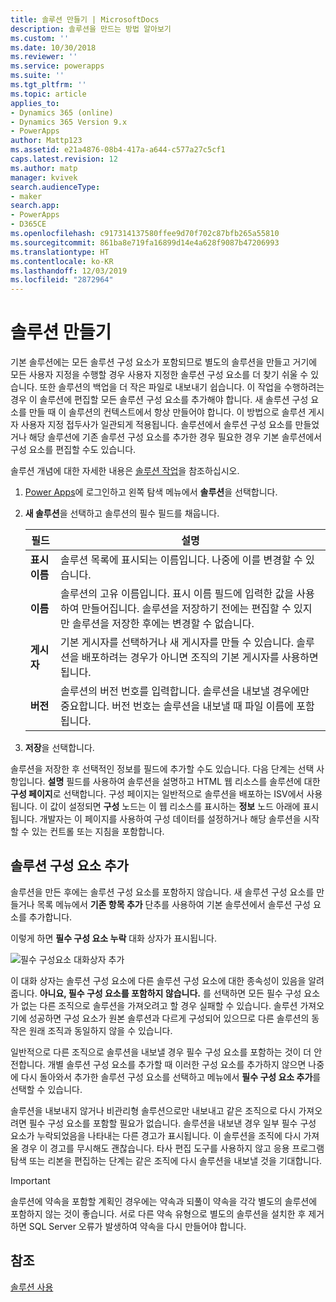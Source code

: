 ```yaml
---
title: 솔루션 만들기 | MicrosoftDocs
description: 솔루션을 만드는 방법 알아보기
ms.custom: ''
ms.date: 10/30/2018
ms.reviewer: ''
ms.service: powerapps
ms.suite: ''
ms.tgt_pltfrm: ''
ms.topic: article
applies_to:
- Dynamics 365 (online)
- Dynamics 365 Version 9.x
- PowerApps
author: Mattp123
ms.assetid: e21a4876-08b4-417a-a644-c577a27c5cf1
caps.latest.revision: 12
ms.author: matp
manager: kvivek
search.audienceType:
- maker
search.app:
- PowerApps
- D365CE
ms.openlocfilehash: c917314137580ffee9d70f702c87bfb265a55810
ms.sourcegitcommit: 861ba8e719fa16899d14e4a628f9087b47206993
ms.translationtype: HT
ms.contentlocale: ko-KR
ms.lasthandoff: 12/03/2019
ms.locfileid: "2872964"
---
```

# <a name="create-a-solution"></a>솔루션 만들기

기본 솔루션에는 모든 솔루션 구성 요소가 포함되므로 별도의 솔루션을 만들고 거기에 모든 사용자 지정을 수행할 경우 사용자 지정한 솔루션 구성 요소를 더 찾기 쉬울 수 있습니다. 또한 솔루션의 백업을 더 작은 파일로 내보내기 쉽습니다. 이 작업을 수행하려는 경우 이 솔루션에 편집할 모든 솔루션 구성 요소를 추가해야 합니다. 새 솔루션 구성 요소를 만들 때 이 솔루션의 컨텍스트에서 항상 만들어야 합니다. 이 방법으로 솔루션 게시자 사용자 지정 접두사가 일관되게 적용됩니다. 솔루션에서 솔루션 구성 요소를 만들었거나 해당 솔루션에 기존 솔루션 구성 요소를 추가한 경우 필요한 경우 기본 솔루션에서 구성 요소를 편집할 수도 있습니다.  
  
 솔루션 개념에 대한 자세한 내용은 [솔루션 작업](solutions-overview.md)을 참조하십시오.  
  
1.  [Power Apps](https://make.powerapps.com/?utm_source=padocs&utm_medium=linkinadoc&utm_campaign=referralsfromdoc)에 로그인하고 왼쪽 탐색 메뉴에서 **솔루션**을 선택합니다. 
  
2.  **새 솔루션**을 선택하고 솔루션의 필수 필드를 채웁니다.
  
    |필드|설명|  
    |-----------|-----------------|  
    |**표시 이름**|솔루션 목록에 표시되는 이름입니다. 나중에 이를 변경할 수 있습니다.|  
    |**이름**|솔루션의 고유 이름입니다. 표시 이름 필드에 입력한 값을 사용하여 만들어집니다. 솔루션을 저장하기 전에는 편집할 수 있지만 솔루션을 저장한 후에는 변경할 수 없습니다.|  
    |**게시자**|기본 게시자를 선택하거나 새 게시자를 만들 수 있습니다. 솔루션을 배포하려는 경우가 아니면 조직의 기본 게시자를 사용하면 됩니다.|  
    |**버전**|솔루션의 버전 번호를 입력합니다. 솔루션을 내보낼 경우에만 중요합니다. 버전 번호는 솔루션을 내보낼 때 파일 이름에 포함됩니다.|  
  
3.  **저장**을 선택합니다.  
  
 솔루션을 저장한 후 선택적인 정보를 필드에 추가할 수도 있습니다. 다음 단계는 선택 사항입니다. **설명** 필드를 사용하여 솔루션을 설명하고 HTML 웹 리소스를 솔루션에 대한 **구성 페이지**로 선택합니다. 구성 페이지는 일반적으로 솔루션을 배포하는 ISV에서 사용됩니다. 이 값이 설정되면 **구성** 노드는 이 웹 리소스를 표시하는 **정보** 노드 아래에 표시됩니다. 개발자는 이 페이지를 사용하여 구성 데이터를 설정하거나 해당 솔루션을 시작할 수 있는 컨트롤 또는 지침을 포함합니다.  
  
<a name="BKMK_AddSolutionComponents"></a>   

## <a name="add-solution-components"></a>솔루션 구성 요소 추가  
 솔루션을 만든 후에는 솔루션 구성 요소를 포함하지 않습니다. 새 솔루션 구성 요소를 만들거나 목록 메뉴에서 **기존 항목 추가** 단추를 사용하여 기본 솔루션에서 솔루션 구성 요소를 추가합니다.  
  
 이렇게 하면 **필수 구성 요소 누락** 대화 상자가 표시됩니다.  
   
 ![필수 구성요소 대화상자 추가](media/crm-itpro-cust-addrequiredcomponents.PNG "필수 구성요소 대화상자 추가")  
  
 이 대화 상자는 솔루션 구성 요소에 다른 솔루션 구성 요소에 대한 종속성이 있음을 알려 줍니다. **아니요, 필수 구성 요소를 포함하지 않습니다.** 를 선택하면 모든 필수 구성 요소가 없는 다른 조직으로 솔루션을 가져오려고 할 경우 실패할 수 있습니다. 솔루션 가져오기에 성공하면 구성 요소가 원본 솔루션과 다르게 구성되어 있으므로 다른 솔루션의 동작은 원래 조직과 동일하지 않을 수 있습니다.  
  
 일반적으로 다른 조직으로 솔루션을 내보낼 경우 필수 구성 요소를 포함하는 것이 더 안전합니다. 개별 솔루션 구성 요소를 추가할 때 이러한 구성 요소를 추가하지 않으면 나중에 다시 돌아와서 추가한 솔루션 구성 요소를 선택하고 메뉴에서 **필수 구성 요소 추가**를 선택할 수 있습니다.  
  
 솔루션을 내보내지 않거나 비관리형 솔루션으로만 내보내고 같은 조직으로 다시 가져오려면 필수 구성 요소를 포함할 필요가 없습니다. 솔루션을 내보낸 경우 일부 필수 구성 요소가 누락되었음을 나타내는 다른 경고가 표시됩니다. 이 솔루션을 조직에 다시 가져올 경우 이 경고를 무시해도 괜찮습니다. 타사 편집 도구를 사용하지 않고 응용 프로그램 탐색 또는 리본을 편집하는 단계는 같은 조직에 다시 솔루션을 내보낼 것을 기대합니다.  

> [!IMPORTANT]
>  솔루션에 약속을 포함할 계획인 경우에는 약속과 되풀이 약속을 각각 별도의 솔루션에 포함하지 않는 것이 좋습니다. 서로 다른 약속 유형으로 별도의 솔루션을 설치한 후 제거하면 SQL Server 오류가 발생하여 약속을 다시 만들어야 합니다. 

## <a name="see-also"></a>참조
 [솔루션 사용](use-solution-explorer.md)
